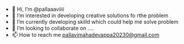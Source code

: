 - 👋 Hi, I’m @pallaaaviiii
- 👀 I’m interested in developing creative solutions fo rthe problem
- 🌱 I’m currently developing skilld which could help me solve problem
- 💞️ I’m looking to collaborate on ....
- 📫 How to reach me pallavimahadevappa20230@gmail.com

<!---
pallaaaviiii/pallaaaviiii is a ✨ special ✨ repository because its `README.md` (this file) appears on your GitHub profile.
You can click the Preview link to take a look at your changes.
--->
